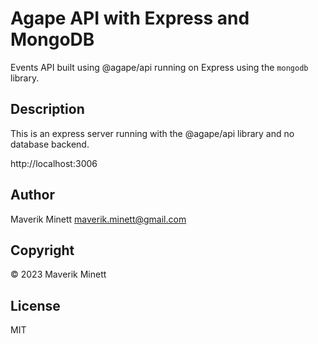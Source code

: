 # Agape API with Express and MongoDB

Events API built using @agape/api running on Express using the `mongodb` library.

## Description

This is an express server running with the @agape/api library and no database backend. 

http://localhost:3006


## Author

Maverik Minett  maverik.minett@gmail.com

## Copyright

© 2023 Maverik Minett

## License

MIT
